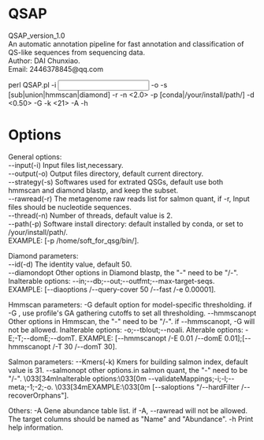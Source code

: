 QSAP
==========================================
QSAP_version_1.0  
An automatic annotation pipeline for fast annotation and classification of QS-like sequences from sequencing data.  
Author: DAI Chunxiao.  
Email: 2446378845\@qq.com  

perl QSAP.pl -i <Input files list> -o <Output dir> -s [sub|union|hmmscan|diamond] -r <raw reads list> -n <2.0> -p [conda|/your/install/path/] -d <0.50> -G -k <21> -A <Gene abundance table list> -h

Options
==========================================
General options:  
 --input(-i)	Input files list,necessary.  
 --output(-o)	Output files directory, default current directory.  
 --strategy(-s)	Softwares used for extrated QSGs, default use both hmmscan and diamond blastp, and keep the subset.  
 --rawread(-r) The metagenome raw reads list for salmon quant, if -r, Input files should be nucleotide sequences.  
	--thread(-n)	Number of threads, default value is 2.  
	--path(-p)	Software install directory: default installed by conda, or set to /your/install/path/.  
				EXAMPLE: [-p /home/soft_for_qsg/bin/].  

Diamond parameters:  
	--id(-d)	The identity value, default 50.  
	--diamondopt	Other options in Diamond blastp, the "-" need to be "/-".  
				Inalterable options: --in;--db;--out;--outfmt;--max-target-seqs.  
				EXAMPLE: [--diaoptions /--query-cover 50 /--fast /-e 0.00001].  

Hmmscan parameters:
	-G		default option for model-specific thresholding. if -G , use profile's GA gathering cutoffs to set all thresholding.
	--hmmscanopt	Other options in Hmmscan, the "-" need to be "/-". if --hmmscanopt, -G will not be allowed.
				Inalterable options: -o;--tblout;--noali.
				Alterable options: -E;-T;--domE;--domT.
				EXAMPLE: [--hmmscanopt /-E 0.01 /--domE 0.01];[--hmmscanopt /-T 30 /--domT 30].

Salmon parameters:
	--Kmers(-k)	Kmers for building salmon index, default value is 31.
	--salmonopt	other options.in salmon quant, the "-" need to be "/-".
				\033[34mInalterable options:\033[0m --validateMappings;-i;-l;--meta;-1;-2;-o.
				\033[34mEXAMPLE:\033[0m [--saloptions "/--hardFilter /--recoverOrphans"].

Others:
	-A		Gene abundance table list. if -A, --rawread will not be allowed. The target columns should be named as "Name" and "Abundance".
	-h		Print help information.
